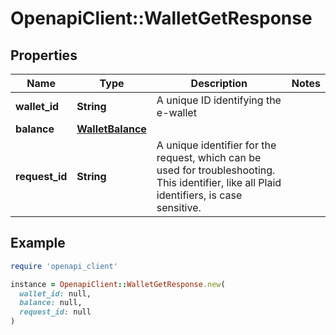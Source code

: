 # OpenapiClient::WalletGetResponse

## Properties

| Name | Type | Description | Notes |
| ---- | ---- | ----------- | ----- |
| **wallet_id** | **String** | A unique ID identifying the e-wallet |  |
| **balance** | [**WalletBalance**](WalletBalance.md) |  |  |
| **request_id** | **String** | A unique identifier for the request, which can be used for troubleshooting. This identifier, like all Plaid identifiers, is case sensitive. |  |

## Example

```ruby
require 'openapi_client'

instance = OpenapiClient::WalletGetResponse.new(
  wallet_id: null,
  balance: null,
  request_id: null
)
```

